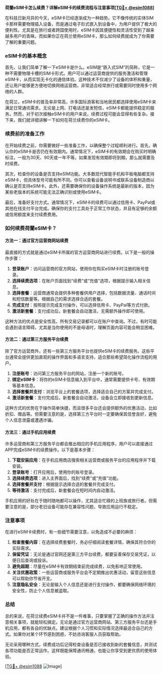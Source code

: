 **荷蘭eSIM卡怎么续费？详解eSIM卡的续费流程与注意事项[[TG💪+ @esim1088](https://t.me/s/esim1088)]**

在科技日新月异的今天，eSIM卡已经逐渐成为一种趋势。它不像传统的实体SIM卡那样需要物理插入设备，而是通过电子形式嵌入到设备中，为用户提供了极大的便利性。尤其是在旅行或者跨国使用时，eSIM卡因其便捷性和灵活性受到了越来越多用户的青睐。而如果你正在荷兰使用eSIM卡，那么如何续费就成为了你需要了解的重要问题。

### eSIM卡的基本概念

首先，让我们简单了解一下eSIM卡是什么。eSIM是“嵌入式SIM”的简称，它是一种不需要物理卡槽的SIM卡形式。用户可以通过运营商提供的服务激活和管理eSIM卡，从而实现无卡化的通信体验。这种技术不仅减少了设备的体积和重量，还让用户能够更方便地切换网络运营商，非常适合经常旅行或需要同时使用多个网络的人群。

在荷兰，eSIM卡的普及率非常高，许多国际游客和当地居民都选择使用eSIM卡来满足日常通讯需求。无论是上网、打电话还是发短信，eSIM卡都能提供稳定的服务。然而，对于初次接触eSIM卡的用户来说，续费过程可能会显得有些复杂。接下来，我们就详细讲解一下如何在荷兰续费你的eSIM卡。

### 续费前的准备工作

在开始续费之前，你需要做好一些准备工作，以确保整个过程顺利进行。首先，确认你的eSIM卡是否仍在有效期内。通常情况下，eSIM卡的有效期会在购买时明确标注，一般为30天、90天或一年不等。如果发现有效期即将到期，那么就需要及时续费。

其次，检查你的设备是否支持eSIM功能。大多数现代智能手机和平板电脑都支持eSIM卡，但具体型号可能有所不同。你可以查看设备说明书或联系设备制造商以确认是否支持eSIM卡。此外，还需要确保你的设备操作系统是最新的版本，因为某些老版本的系统可能无法正确识别或使用eSIM卡。

最后，准备好支付方式。通常情况下，eSIM卡的续费可以通过信用卡、PayPal或其他在线支付平台完成。确保你的支付工具处于正常工作状态，并且有足够的余额或信用额度来支付续费费用。

### 如何续费荷蘭eSIM卡？

#### 方法一：通过官方运营商网站续费

最直接的方式就是通过eSIM卡所属的官方运营商网站进行续费。以下是一般的操作步骤：

1. **登录账户**：访问运营商的官方网站，使用你在购买eSIM卡时注册的账号登录。
2. **选择续费选项**：在账户页面找到“续费”或“充值”选项，根据提示输入相关信息。
3. **选择套餐**：运营商通常会提供多种套餐供用户选择，包括数据流量、通话时间和短信数量等。根据自己的需求选择合适的套餐。
4. **完成支付**：按照提示完成支付操作，可以选择信用卡、PayPal等方式付款。
5. **激活新套餐**：支付成功后，新套餐会自动激活，无需额外操作即可使用。

这种方法的优点是安全性高，所有交易记录都可以在账户中查询。不过，有时可能会遇到语言障碍，尤其是当你使用的不是母语时，理解页面内容可能会稍显困难。

#### 方法二：通过第三方服务平台续费

除了官方运营商外，还有一些第三方服务平台也提供eSIM卡的续费服务。这些平台通常会提供更加直观的操作界面和多语言支持，适合那些希望简化操作流程的用户。

1. **注册账号**：访问第三方服务平台的网站，注册一个新的账号。
2. **绑定eSIM卡**：将你的eSIM卡信息输入到平台中，通常需要提供卡号、有效期等基本信息。
3. **选择套餐并支付**：浏览平台上的套餐选项，选择适合自己的方案并完成支付。
4. **激活新套餐**：支付完成后，新套餐会自动激活，设备会立即接收到更新信息。

这种方式的优势在于操作简单快捷，而且很多平台还会提供额外的优惠活动，比如折扣、赠品等。但需要注意的是，选择第三方平台时一定要确保其信誉良好，避免个人信息泄露或遭遇诈骗。

#### 方法三：通过手机应用续费

许多运营商和第三方服务平台都会推出相应的手机应用程序，用户可以直接通过APP完成eSIM卡的续费操作。以下是基本步骤：

1. **下载安装应用**：在手机应用商店搜索相关运营商或服务平台的应用程序并下载安装。
2. **登录账号**：打开应用后，使用你的账号登录。
3. **选择续费选项**：进入主界面后，找到“续费”或“充值”功能。
4. **选择套餐并支付**：根据提示选择合适的套餐并完成支付。
5. **等待激活**：支付完成后，新套餐会在短时间内自动激活。

手机应用的好处在于随时随地都可以操作，尤其适合忙碌的上班族或旅行者。但需要注意的是，部分老旧设备可能存在兼容性问题，导致应用运行不稳定。

### 注意事项

在进行eSIM卡续费时，有一些细节需要注意，以免造成不必要的麻烦：

1. **检查套餐内容**：在选择续费套餐时，务必仔细阅读套餐详情，确保其符合你的实际需求。
2. **保留凭证**：无论是通过官网还是第三方平台续费，都要妥善保存交易凭证，以便日后查询或投诉。
3. **避免超期**：尽量在eSIM卡有效期结束前完成续费，以免影响正常使用。
4. **关注优惠政策**：一些运营商或服务平台会不定期推出优惠活动，留意这些信息可以帮助你节省开支。
5. **注意隐私安全**：无论是输入个人信息还是进行支付操作，都要确保网络环境的安全性，防止个人信息被盗取。

### 总结

总的来说，在荷兰续费eSIM卡并不是一件难事，只要掌握了正确的操作方法并注意相关事项，就能轻松搞定。无论是通过官方运营商网站、第三方服务平台还是手机应用，都有各自的优缺点。建议根据个人习惯和实际情况选择最适合自己的方式。如果你对某个环节感到困惑，不妨咨询客服人员获取帮助。

无论采用哪种方式，续费成功后记得检查设备是否已接收到新的套餐信息，并测试各项功能是否正常运作。这样既能保障通讯畅通，也能让你享受到更优质的使用体验。

[[TG💪+ @esim1088](https://t.me/s/esim1088) ![Image](https://i.postimg.cc/4NQfJmqS/Snipaste-2025-05-13-00-14-12.png)]
